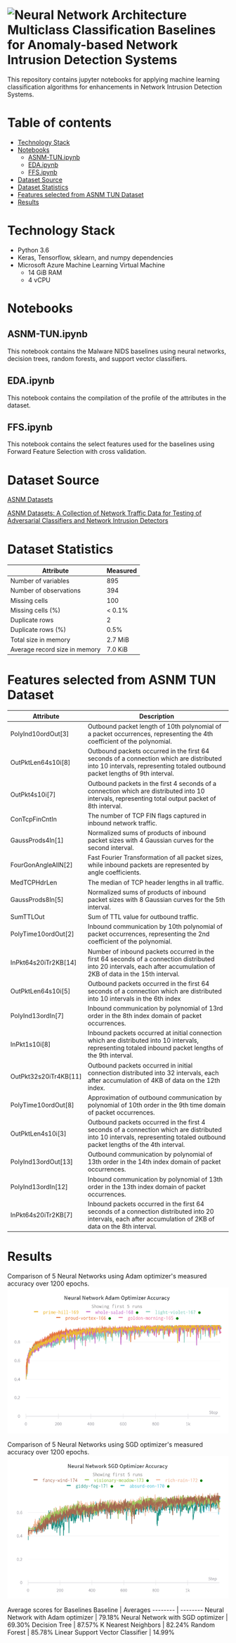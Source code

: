 ![Neural Network Architecture](https://github.com/ajay340/Multiclass-Classification-Baselines-NIDS/blob/master/images/model_architecture.png)
Multiclass Classification Baselines for Anomaly-based Network Intrusion Detection Systems
=========================================================================================

This repository contains jupyter notebooks for applying machine learning classification algorithms for enhancements in Network Intrusion Detection Systems.

Table of contents
=================

<!--ts-->
   * [Technology Stack](#technology-stack)
   * [Notebooks](#Notebooks)
      * [ASNM-TUN.ipynb](#ASNM-TUNipynb)
      * [EDA.ipynb](#EDAipynb)
      * [FFS.ipynb](#FFSipynb)
   * [Dataset Source](#dataset-source) 
   * [Dataset Statistics](#dataset-statistics)    
   * [Features selected from ASNM TUN Dataset](#features-selected-from-asnm-tun-dataset)
   * [Results](#results)    
<!--te-->   

Technology Stack
================
- Python 3.6
- Keras, Tensorflow, sklearn, and numpy dependencies
- Microsoft Azure Machine Learning Virtual Machine
  - 14 GiB RAM
  - 4 vCPU

Notebooks
===========
ASNM-TUN.ipynb
--------------
This notebook contains the Malware NIDS baselines using neural networks, decision trees, random forests, and support vector classifiers.

EDA.ipynb
----------
This notebook contains the compilation of the profile of the attributes in the dataset.

FFS.ipynb
---------
This notebook contains the select features used for the baselines using Forward Feature Selection with cross validation.

Dataset Source
==============
[ASNM Datasets](http://www.fit.vutbr.cz/~ihomoliak/asnm/index.html)

[ASNM Datasets: A Collection of Network Traffic Data for Testing of Adversarial Classifiers and Network Intrusion Detectors](https://ieee-dataport.org/open-access/asnm-datasets-collection-network-traffic-data-testing-adversarial-classifiers-and)

Dataset Statistics
==================
Attribute | Measured
------------ | -------------
Number of variables | 895
Number of observations | 394
Missing cells | 100
Missing cells  (%) | < 0.1%
Duplicate rows | 2
Duplicate rows (%) | 0.5%
Total size in memory | 2.7 MiB
Average record size in memory | 7.0 KiB


Features selected from ASNM TUN Dataset
=======================================
Attribute | Description
--------- | -----------
PolyInd10ordOut[3] | Outbound packet length of 10th polynomial of a packet occurrences, representing the 4th coefficient of the polynomial.
OutPktLen64s10i[8] | Outbound packets occurred in the first 64 seconds of a connection which are distributed into 10 intervals, representing totaled outbound packet lengths of 9th interval.
OutPkt4s10i[7] | Outbound packets in the first 4 seconds of a connection which are distributed into 10 intervals, representing total output packet of 8th interval.
ConTcpFinCntIn | The number of TCP FIN flags captured in inbound network traffic.
GaussProds4In[1] | Normalized sums of products of inbound packet sizes with 4 Gaussian curves for the second interval.
FourGonAngleAllN[2] | Fast Fourier Transformation of all packet sizes, while inbound packets are represented by angle coefficients.
MedTCPHdrLen | The median of TCP header lengths in all traffic.
GaussProds8In[5] | Normalized sums of products of inbound packet sizes with 8 Gaussian curves for the 5th interval.
SumTTLOut | Sum of TTL value for outbound traffic.
PolyTime10ordOut[2] | Inbound communication by 10th polynomial of packet occurrences, representing the 2nd coefficient of the polynomial.
InPkt64s20iTr2KB[14] | Number of inbound packets occurred in the first 64 seconds of a connection distributed into 20 intervals, each after accumulation of 2KB of data in the 15th interval.
OutPktLen64s10i[5] | Outbound packets occurred in the first 64 seconds of a connection which are distributed into 10 intervals in the 6th index
PolyInd13ordIn[7] | Inbound communication by polynomial of 13rd order in the 8th index domain of packet occurrences.
InPkt1s10i[8] | Inbound packets occurred at initial connection which are distributed into 10 intervals, representing totaled inbound packet lengths of the 9th interval.
OutPkt32s20iTr4KB[11] | Outbound packets occurred in initial connection distributed into 32 intervals, each after accumulation of 4KB of data on the 12th index. 
PolyTime10ordOut[8] | Approximation of outbound communication by polynomial of 10th order in the 9th time domain of packet occurrences.
OutPktLen4s10i[3] | Outbound packets occurred in the first 4 seconds of a connection which are distributed into 10 intervals, representing totaled outbound packet lengths of the 4th interval.
PolyInd13ordOut[13] | Outbound communication by polynomial of 13th order in the 14th index domain of packet occurrences.
PolyInd13ordIn[12] | Inbound communication by polynomial of 13th order in the 13th index domain of packet occurrences.
InPkt64s20iTr2KB[7] | Inbound packets occurred in the first 64 seconds of a connection distributed into 20 intervals, each after accumulation of 2KB of data on the 8th interval.

Results
=======
Comparison of 5 Neural Networks using Adam optimizer's measured accuracy over 1200 epochs.
![NN Adam Optimizer Accuracy](https://github.com/ajay340/Multiclass-Classification-Baselines-NIDS/blob/master/images/adam_accuracy.png)


Comparison of 5 Neural Networks using SGD optimizer's measured accuracy over 1200 epochs.
![NN SGD Optimizer Accuracy](https://github.com/ajay340/Multiclass-Classification-Baselines-NIDS/blob/master/images/sgd_accuracy.png)


Average scores for Baselines
Baseline | Averages
-------- | --------
Neural Network with Adam optimizer | 79.18%
Neural Network with SGD optimizer | 69.30%
Decision Tree | 87.57%
K Nearest Neighbors | 82.24%
Random Forest | 85.78%
Linear Support Vector Classifier | 14.99%

